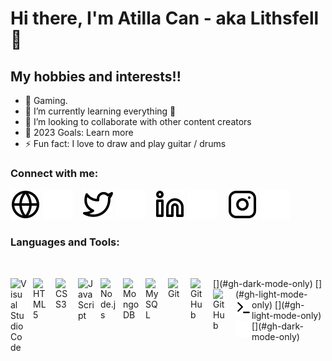 # Hi there, I'm Atilla Can - aka Lithsfell 👋 

## My hobbies and interests!!

- 🔭 Gaming.
- 🌱 I’m currently learning everything 🤣
- 👯 I’m looking to collaborate with other content creators
- 🥅 2023 Goals: Learn more
- ⚡ Fun fact: I love to draw and play guitar / drums

### Connect with me:

[![website](./img/globe-light.svg)](https://Lithsfell.app#gh-light-mode-only)
[![website](./img/globe-dark.svg)](https://Lithsfell.app#gh-dark-mode-only)
&nbsp;&nbsp;
[![website](./img/twitter-light.svg)](https://twitter.com/atillacanalpan#gh-light-mode-only)
[![website](./img/twitter-dark.svg)](https://twitter.com/atillacanalpan#gh-dark-mode-only)
&nbsp;&nbsp;
[![website](./img/linkedin-light.svg)](https://www.linkedin.com/in/atilla-can-alpan-91755988/#gh-light-mode-only)
[![website](./img/linkedin-dark.svg)](https://www.linkedin.com/in/atilla-can-alpan-91755988/#gh-dark-mode-only)
&nbsp;&nbsp;
[![website](./img/instagram-light.svg)](https://instagram.com/atillacanalpan#gh-light-mode-only)
[![website](./img/instagram-dark.svg)](https://instagram.com/atillacanalpan#gh-dark-mode-only)
&nbsp;&nbsp;

### Languages and Tools:
&nbsp;&nbsp;
&nbsp;&nbsp;

<img align="left" alt="Visual Studio Code" width="26px" src="https://cdn.jsdelivr.net/gh/devicons/devicon/icons/vscode/vscode-original.svg" style="padding-right:10px;" />
<img align="left" alt="HTML5" width="26px" src="https://cdn.jsdelivr.net/gh/devicons/devicon/icons/html5/html5-original.svg" style="padding-right:10px;" />
<img align="left" alt="CSS3" width="26px" src="https://cdn.jsdelivr.net/gh/devicons/devicon/icons/css3/css3-original.svg" style="padding-right:10px;" />
<img align="left" alt="JavaScript" width="26px" src="https://cdn.jsdelivr.net/gh/devicons/devicon/icons/javascript/javascript-original.svg" style="padding-right:10px;" />
<img align="left" alt="Node.js" width="26px" src="https://cdn.jsdelivr.net/gh/devicons/devicon/icons/nodejs/nodejs-original.svg" style="padding-right:10px;" />
<img align="left" alt="MongoDB" width="26px" src="https://cdn.jsdelivr.net/gh/devicons/devicon/icons/mongodb/mongodb-original.svg" style="padding-right:10px;" />
<img align="left" alt="MySQL" width="26px" src="https://cdn.jsdelivr.net/gh/devicons/devicon/icons/mysql/mysql-original.svg" style="padding-right:10px;" />
<img align="left" alt="Git" width="26px" src="https://cdn.jsdelivr.net/gh/devicons/devicon/icons/git/git-original.svg" style="padding-right:10px;" />
[<img align="left" alt="GitHub" width="26px" src="https://user-images.githubusercontent.com/3369400/139447912-e0f43f33-6d9f-45f8-be46-2df5bbc91289.png" style="padding-right:10px;" />](#gh-dark-mode-only)
[<img align="left" alt="GitHub" width="26px" src="https://user-images.githubusercontent.com/3369400/139448065-39a229ba-4b06-434b-bc67-616e2ed80c8f.png" style="padding-right:10px;" />](#gh-light-mode-only)
[<img align="left" alt="Terminal" width="26px" src="./img/terminal-light.svg" />](#gh-light-mode-only)
[<img align="left" alt="Terminal" width="26px" src="./img/terminal-dark.svg" />](#gh-dark-mode-only)

